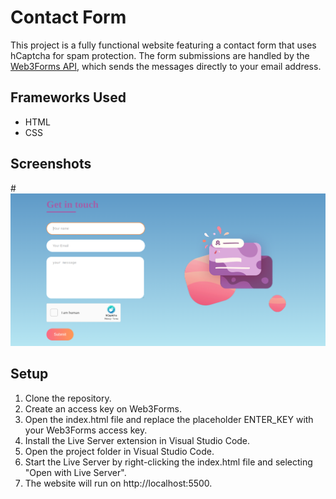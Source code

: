 # Contact Form
This project is a fully functional website featuring a contact form that uses hCaptcha for spam protection. The form submissions are handled by the <a href="https://web3forms.com/">Web3Forms API</a>, which sends the messages directly to your email address.


## Frameworks Used
* HTML
* CSS

## Screenshots

#![Screenshot1](https://github.com/naseem-shawarba/Projects_Screenshots/blob/main/Contact_Form/Screenshot1.png)


## Setup

1. Clone the repository.
2. Create an access key on Web3Forms.
3. Open the index.html file and replace the placeholder ENTER_KEY with your Web3Forms access key.
4. Install the Live Server extension in Visual Studio Code.
5. Open the project folder in Visual Studio Code.
6. Start the Live Server by right-clicking the index.html file and selecting "Open with Live Server".
7. The website will run on http://localhost:5500.
